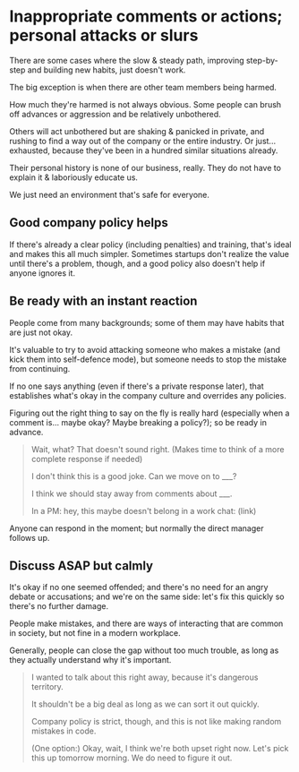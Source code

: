 # Inappropriate comments or actions; personal attacks or slurs

There are some cases where the slow & steady path, improving step-by-step and building new habits, just doesn't work.

The big exception is when there are other team members being harmed.

How much they're harmed is not always obvious. Some people can brush off advances or aggression and be relatively unbothered.

Others will act unbothered but are shaking & panicked in private, and rushing to find a way out of the company or the entire industry. Or just... exhausted, because they've been in a hundred similar situations already.

Their personal history is none of our business, really. They do not have to explain it & laboriously educate us.

We just need an environment that's safe for everyone.

## Good company policy helps

If there's already a clear policy (including penalties) and training, that's ideal and makes this all much simpler. Sometimes startups don't realize the value until there's a problem, though, and a good policy also doesn't help if anyone ignores it.

## Be ready with an instant reaction

People come from many backgrounds; some of them may have habits that are just not okay.

It's valuable to try to avoid attacking someone who makes a mistake (and kick them into self-defence mode), but someone needs to stop the mistake from continuing.

If no one says anything (even if there's a private response later), that establishes what's okay in the company culture and overrides any policies.

Figuring out the right thing to say on the fly is really hard (especially when a comment is... maybe okay? Maybe breaking a policy?); so be ready in advance.

> Wait, what? That doesn't sound right. (Makes time to think of a more complete response if needed)  
>  
> I don't think this is a good joke. Can we move on to \_\_\_?  
>  
> I think we should stay away from comments about \_\_\_.  
>  
> In a PM: hey, this maybe doesn't belong in a work chat: (link)

Anyone can respond in the moment; but normally the direct manager follows up.

## Discuss ASAP but calmly

It's okay if no one seemed offended; and there's no need for an angry debate or accusations; and we're on the same side: let's fix this quickly so there's no further damage.

People make mistakes, and there are ways of interacting that are common in society, but not fine in a modern workplace.

Generally, people can close the gap without too much trouble, as long as they actually understand why it's important.

> I wanted to talk about this right away, because it's dangerous territory.
>
> It shouldn't be a big deal as long as we can sort it out quickly.
>
> Company policy is strict, though, and this is not like making random mistakes in code.  
>  
> (One option:) Okay, wait, I think we're both upset right now. Let's pick this up tomorrow morning. We do need to figure it out.
